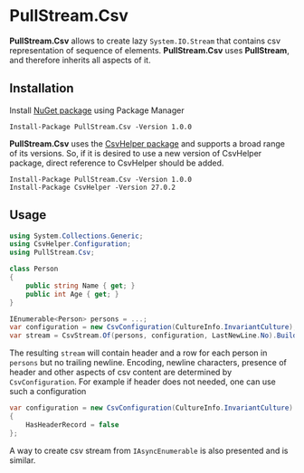 # PullStream.Csv

__PullStream.Csv__ allows to create lazy `System.IO.Stream` that contains csv representation of sequence of elements. __PullStream.Csv__ uses __PullStream__, and therefore inherits all aspects of it.

## Installation

Install [NuGet package](https://www.nuget.org/packages/PullStream.Csv/) using Package Manager

```
Install-Package PullStream.Csv -Version 1.0.0
```

__PullStream.Csv__ uses the [CsvHelper package](https://www.nuget.org/packages/CsvHelper/) and supports a broad range of its versions. So, if it is desired to use a new version of CsvHelper package, direct reference to CsvHelper should be added.

```
Install-Package PullStream.Csv -Version 1.0.0
Install-Package CsvHelper -Version 27.0.2
```

## Usage

```csharp
using System.Collections.Generic;
using CsvHelper.Configuration;
using PullStream.Csv;

class Person
{
    public string Name { get; }
    public int Age { get; }
}

IEnumerable<Person> persons = ...;
var configuration = new CsvConfiguration(CultureInfo.InvariantCulture);
var stream = CsvStream.Of(persons, configuration, LastNewLine.No).Build();
```

The resulting `stream` will contain header and a row for each person in `persons` but no trailing newline.
Encoding, newline characters, presence of header and other aspects of csv content are determined by `CsvConfiguration`. For example if header does not needed, one can use such a configuration

```csharp
var configuration = new CsvConfiguration(CultureInfo.InvariantCulture)
{
    HasHeaderRecord = false
};
```

A way to create csv stream from `IAsyncEnumerable` is also presented and is similar.